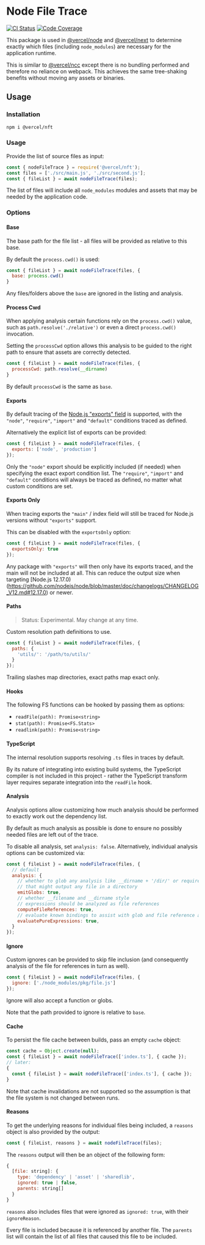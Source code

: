 # Node File Trace

[![CI Status](https://badgen.net/github/checks/vercel/nft?label=CI)](https://github.com/vercel/nft/actions?workflow=CI)
[![Code Coverage](https://badgen.net/codecov/c/github/vercel/nft)](https://codecov.io/gh/vercel/nft)

This package is used in [@vercel/node](https://npmjs.com/package/@vercel/node) and [@vercel/next](https://npmjs.com/package/@vercel/next) to determine exactly which files (including `node_modules`) are necessary for the application runtime.

This is similar to [@vercel/ncc](https://npmjs.com/package/@vercel/ncc) except there is no bundling performed and therefore no reliance on webpack. This achieves the same tree-shaking benefits without moving any assets or binaries.

## Usage

### Installation
```bash
npm i @vercel/nft
```

### Usage

Provide the list of source files as input:

```js
const { nodeFileTrace } = require('@vercel/nft');
const files = ['./src/main.js', './src/second.js'];
const { fileList } = await nodeFileTrace(files);
```

The list of files will include all `node_modules` modules and assets that may be needed by the application code.

### Options

#### Base

The base path for the file list - all files will be provided as relative to this base.

By default the `process.cwd()` is used:

```js
const { fileList } = await nodeFileTrace(files, {
  base: process.cwd()
}
```

Any files/folders above the `base` are ignored in the listing and analysis.

#### Process Cwd

When applying analysis certain functions rely on the `process.cwd()` value, such as `path.resolve('./relative')` or even a direct `process.cwd()`
invocation.

Setting the `processCwd` option allows this analysis to be guided to the right path to ensure that assets are correctly detected.

```js
const { fileList } = await nodeFileTrace(files, {
  processCwd: path.resolve(__dirname)
}
```

By default `processCwd` is the same as `base`.

#### Exports

By default tracing of the [Node.js "exports" field](https://nodejs.org/dist/latest-v14.x/docs/api/esm.html#esm_package_entry_points) is supported, with the `"node"`, `"require"`, `"import"` and `"default"` conditions traced as defined.

Alternatively the explicit list of exports can be provided:

```js
const { fileList } = await nodeFileTrace(files, {
  exports: ['node', 'production']
});
```

Only the `"node"` export should be explicitly included (if needed) when specifying the exact export condition list. The `"require"`, `"import"` and `"default"` conditions will always be traced as defined, no matter what custom conditions are set.

#### Exports Only

When tracing exports the `"main"` / index field will still be traced for Node.js versions without `"exports"` support.

This can be disabled with the `exportsOnly` option:

```js
const { fileList } = await nodeFileTrace(files, {
  exportsOnly: true
});
```

Any package with `"exports"` will then only have its exports traced, and the main will not be included at all. This can reduce the output size when targeting [Node.js 12.17.0)(https://github.com/nodejs/node/blob/master/doc/changelogs/CHANGELOG_V12.md#12.17.0) or newer.

#### Paths

> Status: Experimental. May change at any time.

Custom resolution path definitions to use.

```js
const { fileList } = await nodeFileTrace(files, {
  paths: {
    'utils/': '/path/to/utils/'
  }
});
```

Trailing slashes map directories, exact paths map exact only.

#### Hooks

The following FS functions can be hooked by passing them as options:

* `readFile(path): Promise<string>`
* `stat(path): Promise<FS.Stats>`
* `readlink(path): Promise<string>`

#### TypeScript

The internal resolution supports resolving `.ts` files in traces by default.

By its nature of integrating into existing build systems, the TypeScript
compiler is not included in this project - rather the TypeScript transform
layer requires separate integration into the `readFile` hook.

#### Analysis

Analysis options allow customizing how much analysis should be performed to exactly work out the dependency list.

By default as much analysis as possible is done to ensure no possibly needed files are left out of the trace.

To disable all analysis, set `analysis: false`. Alternatively, individual analysis options can be customized via:

```js
const { fileList } = await nodeFileTrace(files, {
  // default
  analysis: {
    // whether to glob any analysis like __dirname + '/dir/' or require('x/' + y)
    // that might output any file in a directory
    emitGlobs: true,
    // whether __filename and __dirname style
    // expressions should be analyzed as file references
    computeFileReferences: true,
    // evaluate known bindings to assist with glob and file reference analysis
    evaluatePureExpressions: true,
  }
});
```

#### Ignore

Custom ignores can be provided to skip file inclusion (and consequently analysis of the file for references in turn as well).

```js
const { fileList } = await nodeFileTrace(files, {
  ignore: ['./node_modules/pkg/file.js']
});
```

Ignore will also accept a function or globs.

Note that the path provided to ignore is relative to `base`.

#### Cache

To persist the file cache between builds, pass an empty `cache` object:

```js
const cache = Object.create(null);
const { fileList } = await nodeFileTrace(['index.ts'], { cache });
// later:
{
  const { fileList } = await nodeFileTrace(['index.ts'], { cache });
}
```

Note that cache invalidations are not supported so the assumption is that the file system is not changed between runs.

#### Reasons

To get the underlying reasons for individual files being included, a `reasons` object is also provided by the output:

```js
const { fileList, reasons } = await nodeFileTrace(files);
```

The `reasons` output will then be an object of the following form:

```js
{
  [file: string]: {
    type: 'dependency' | 'asset' | 'sharedlib',
    ignored: true | false,
    parents: string[]
  }
}
```

`reasons` also includes files that were ignored as `ignored: true`, with their `ignoreReason`.

Every file is included because it is referenced by another file. The `parents` list will contain the list of all files that caused this file to be included.
